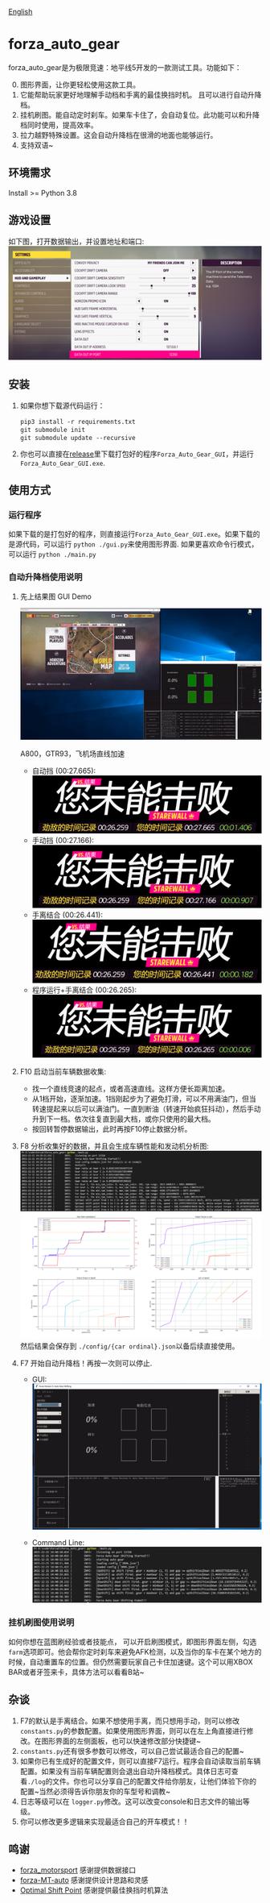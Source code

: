 [English](./README.md)

# forza_auto_gear
forza_auto_gear是为极限竞速：地平线5开发的一款测试工具。功能如下：

0. 图形界面，让你更轻松使用这款工具。
1. 它能帮助玩家更好地理解手动档和手离的最佳换挡时机。 且可以进行自动升降档。
2. 挂机刷图。能自动定时刹车。如果车卡住了，会自动复位。此功能可以和升降档同时使用，提高效率。
3. 拉力越野特殊设置。这会自动升降档在很滑的地面也能够运行。
4. 支持双语~

## 环境需求
Install >= Python 3.8

## 游戏设置
如下图，打开数据输出，并设置地址和端口:
![data_output_settings](./img/output_settings.png)

## 安装
1. 如果你想下载源代码运行：
    ```
    pip3 install -r requirements.txt
    git submodule init
    git submodule update --recursive
    ```
2. 你也可以直接在[release](https://github.com/Juice-XIJ/forza_auto_gear/releases)里下载打包好的程序`Forza_Auto_Gear_GUI`，并运行 `Forza_Auto_Gear_GUI.exe`.

## 使用方式
### 运行程序
如果下载的是打包好的程序，则直接运行`Forza_Auto_Gear_GUI.exe`。如果下载的是源代码，可以运行 `python ./gui.py`来使用图形界面. 如果更喜欢命令行模式，可以运行 `python ./main.py`

### 自动升降档使用说明
1. 先上结果图
    GUI Demo

    ![gui demo](./img/demo.gif)

    A800，GTR93，飞机场直线加速
    - 自动挡 (00:27.665):
    ![automatic](./img/automatic.png)
    - 手动挡 (00:27.166):
    ![manual](./img/manual.png)
    - 手离结合 (00:26.441):
    ![manual w/ clutch](./img/manual_and_clutch.png)
    - 程序运行+手离结合 (00:26.265):
    ![program manual w/ clutch](./img/program_m_and_c.png)
2. F10 启动当前车辆数据收集:
    - 找一个直线竞速的起点，或者高速直线。这样方便长距离加速。
    - 从1档开始，逐渐加速。1挡刚起步为了避免打滑，可以不用满油门，但当转速提起来以后可以满油门。一直到断油（转速开始疯狂抖动），然后手动升到下一档。依次往复直到最大档，或你只使用的最大档。
    - 按回转暂停数据输出，此时再按F10停止数据分析。
3. F8 分析收集好的数据，并且会生成车辆性能和发动机分析图:
![console_analysis](./img/forza_performance_analysis_console.png)
![forza_performance_analysis](./img/forza_performance_analysis.png)
然后结果会保存到 `./config/{car ordinal}.json`以备后续直接使用。
4. F7 开始自动升降档！再按一次则可以停止.
    - GUI:
    ![f7 gui test](./img/f7_gui_test_zh_cn.png)

    - Command Line:
    ![f7 test](./img/f7_test.png)
### 挂机刷图使用说明
如何你想在蓝图刷经验或者技能点， 可以开启刷图模式，即图形界面左侧，勾选`farm`选项即可。他会帮你定时刹车来避免AFK检测，以及当你的车卡在某个地方的时候，自动重置车的位置。但仍然需要玩家自己卡住加速键。这个可以用XBOX BAR或者牙签来卡，具体方法可以看看B站~

## 杂谈
1. F7的默认是手离结合。如果不想使用手离，而只想用手动，则可以修改 `constants.py`的参数配置。如果使用图形界面，则可以在左上角直接进行修改。在图形界面的左侧面板，也可以快速修改部分快捷键~
2. `constants.py`还有很多参数可以修改，可以自己尝试最适合自己的配置~
3. 如果你已有生成好的配置文件，则可以直接F7运行。程序会自动读取当前车辆配置。如果没有当前车辆配置则会退出自动升降档模式。具体日志可查看`./log`的文件。你也可以分享自己的配置文件给你朋友，让他们体验下你的配置~当然必须得告诉你朋友你的车型号和调教~
4. 日志等级可以在 `logger.py`修改。这可以改变console和日志文件的输出等级。
5. 你可以修改更多逻辑来实现最适合自己的开车模式！！

## 鸣谢
- [forza_motorsport](https://github.com/nettrom/forza_motorsport) 感谢提供数据接口
- [forza-MT-auto](https://github.com/Yuandiaodiaodiao/forza-MT-auto) 感谢提供设计思路和灵感
- [Optimal Shift Point](https://glennmessersmith.com/shiftpt.html) 感谢提供最佳换挡时机算法
